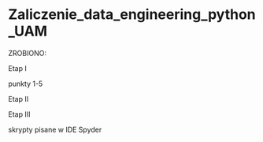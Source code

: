 # Zaliczenie_data_engineering_python_UAM

ZROBIONO:

Etap I

punkty 1-5

Etap II

Etap III

skrypty pisane w IDE Spyder
